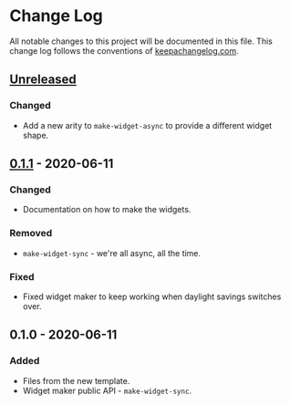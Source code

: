 # Change Log
All notable changes to this project will be documented in this file. This change log follows the conventions of [keepachangelog.com](http://keepachangelog.com/).

## [Unreleased]
### Changed
- Add a new arity to `make-widget-async` to provide a different widget shape.

## [0.1.1] - 2020-06-11
### Changed
- Documentation on how to make the widgets.

### Removed
- `make-widget-sync` - we're all async, all the time.

### Fixed
- Fixed widget maker to keep working when daylight savings switches over.

## 0.1.0 - 2020-06-11
### Added
- Files from the new template.
- Widget maker public API - `make-widget-sync`.

[Unreleased]: https://github.com/your-name/covid-ring-compojure/compare/0.1.1...HEAD
[0.1.1]: https://github.com/your-name/covid-ring-compojure/compare/0.1.0...0.1.1

